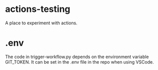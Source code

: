 # actions-testing
A place to experiment with actions.

# .env

The code in trigger-workflow.py depends on the environment variable GIT_TOKEN.
It can be set in the .env file in the repo when using VSCode.
